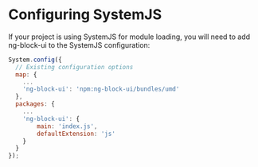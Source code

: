 # Configuring SystemJS

If your project is using SystemJS for module loading, you will need to add ng-block-ui to the SystemJS configuration:

```js
System.config({
  // Existing configuration options
  map: {
    ...
    'ng-block-ui': 'npm:ng-block-ui/bundles/umd'
  },
  packages: {
    ...
    'ng-block-ui': {
        main: 'index.js',
        defaultExtension: 'js'
    }
  }
});

```